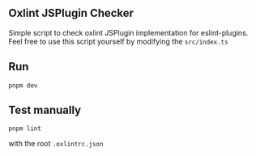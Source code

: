 ## Oxlint JSPlugin Checker

Simple script to check oxlint JSPlugin implementation for eslint-plugins.
Feel free to use this script yourself by modifying the `src/index.ts`

## Run

`pnpm dev`

## Test manually

`pnpm lint`

with the root `.oxlintrc.json`


